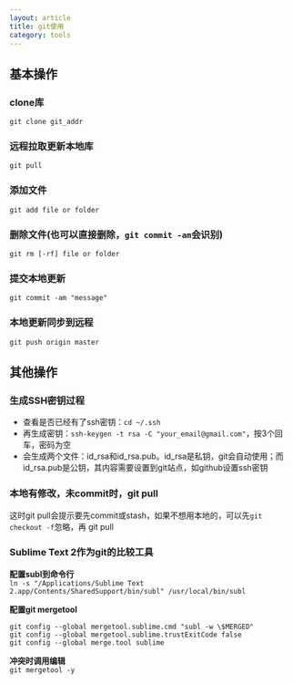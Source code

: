 ```yaml
---
layout: article
title: git使用
category: tools
---
```


## 基本操作

### clone库

`git clone git_addr`

### 远程拉取更新本地库

`git pull`

### 添加文件

`git add file or folder`

### 删除文件(也可以直接删除，`git commit -am`会识别)

`git rm [-rf] file or folder`

### 提交本地更新

`git commit -am "message"`

### 本地更新同步到远程

`git push origin master`

## 其他操作

### 生成SSH密钥过程

- 查看是否已经有了ssh密钥：`cd ~/.ssh`
- 再生成密钥：`ssh-keygen -t rsa -C "your_email@gmail.com"`，按3个回车，密码为空
- 会生成两个文件：id_rsa和id_rsa.pub。id_rsa是私钥，git会自动使用；而id_rsa.pub是公钥，其内容需要设置到git站点，如github设置ssh密钥

### 本地有修改，未commit时，git pull

这时git pull会提示要先commit或stash，如果不想用本地的，可以先`git checkout -f`忽略，再 git pull

### Sublime Text 2作为git的比较工具

**配置subl到命令行**  
`ln -s "/Applications/Sublime Text 2.app/Contents/SharedSupport/bin/subl" /usr/local/bin/subl`

**配置git mergetool**

~~~~
git config --global mergetool.sublime.cmd "subl -w \$MERGED"
git config --global mergetool.sublime.trustExitCode false 
git config --global merge.tool sublime
~~~~

**冲突时调用编辑**  
`git mergetool -y`




